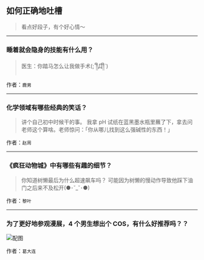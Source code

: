 ## 如何正确地吐槽

> 看点好段子，有个好心情～


 
---

### 睡着就会隐身的技能有什么用？

> 医生：你踏马怎么让我做手术(;´༎ຶД༎ຶ`)


作者：`鹿男`

---

### 化学领域有哪些经典的笑话？

> 讲个自己初中时候干的事。
> 我拿 pH 试纸在蓝黑墨水瓶里蘸了下，拿去问老师这个算啥。老师惊问：「你从哪儿找到这么强碱性的东西！」


作者：`赵周`

---

### 《疯狂动物城》中有哪些有趣的细节？

> 你知道树懒最后为什么超速飙车吗？
> 可能因为树懒的慢动作导致他踩下油门之后来不及松开(●･ˇ_ˇ･●)


作者：`黎叶`

---

### 为了更好地参观漫展，4 个男生想出个 COS，有什么好推荐吗？？

> 



![配图](http://pic3.zhimg.com/70/97e573951601f9a7fb8cb38184b8546a_b.jpg)


作者：`葛大连`